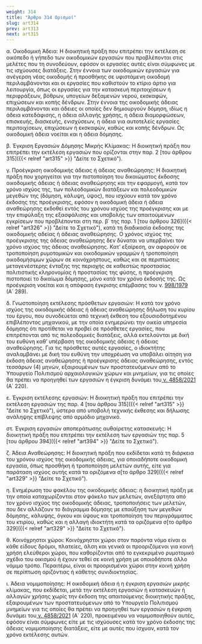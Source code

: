 ```yaml
---
weight: 314
title: "Άρθρο 314 Ορισμοί"
slug: art314
prev: art313
next: art315
---
```


α. Οικοδομική Άδεια: Η διοικητική πράξη που επιτρέπει την εκτέλεση σε οικόπεδο ή γήπεδο των οικοδομικών εργασιών που προβλέπονται στις μελέτες που τη συνοδεύουν, εφόσον οι εργασίες αυτές είναι σύμφωνες με τις ισχύουσες διατάξεις. Στην έννοια των οικοδομικών εργασιών για ανέγερση νέας οικοδομής ή προσθήκης σε υφιστάμενη οικοδομή περιλαμβάνονται και οι εργασίες που καθιστούν το κτίριο άρτιο για λειτουργία, όπως οι εργασίες για την κατασκευή περιτοιχίσεων ή περιφράξεων, βόθρων, υπογείων δεξαμενών νερού, εκσκαφών, επιχώσεων και κοπής δένδρων. Στην έννοια της οικοδομικής άδειας περιλαμβάνονται και άδειες οι οποίες δεν δημιουργούν δόμηση, ιδίως η άδεια κατεδάφισης, η άδεια αλλαγής χρήσης, η άδεια διαμορφώσεων, επισκευής, διασκευής, ενισχύσεων, η άδεια για αυτοτελείς εργασίες περιτοιχίσεων, επιχώσεων ή εκσκαφών, καθώς και κοπής δένδρων. Ως οικοδομική άδεια νοείται και η άδεια δόμησης.

β. Έγκριση Εργασιών Δόμησης Μικρής Κλίμακας: Η διοικητική πράξη που επιτρέπει την εκτέλεση εργασιών που ορίζονται στην παρ. 2 [του άρθρου 315]({{< relref "art315" >}} "Δείτε το Σχετικό").

γ. Προέγκριση οικοδομικής άδειας ή άδειας αναθεώρησης: Η διοικητική πράξη που χορηγείται για την πιστοποίηση του δικαιώματος έκδοσης οικοδομικής άδειας ή άδειας αναθεώρησης και την εφαρμογή, κατά τον χρόνο ισχύος της, των πολεοδομικών διατάξεων και πολεοδομικών μεγεθών της (δόμηση, κάλυψη, ύψος), που ισχύουν κατά τον χρόνο έκδοσης της προέγκρισης, εφόσον η οικοδομική άδεια ή άδεια αναθεώρησης εκδοθεί εντός του χρόνου ισχύος της προέγκρισης και με την επιφύλαξη της εξασφάλισης και υποβολής των απαιτούμενων εγκρίσεων που προβλέπονται στη περ. β΄ της παρ. 1 [του άρθρου 326]({{< relref "art326" >}} "Δείτε το Σχετικό"), κατά τη διαδικασία έκδοσης της οικοδομικής αδείας ή άδειας αναθεώρησης. Ο χρόνος ισχύος της προέγκρισης της άδειας αναθεώρησης δεν δύναται να υπερβαίνει τον χρόνο ισχύος της άδειας αναθεώρησης. Κατ’ εξαίρεση, αν αφορούν σε τροποποίηση ρυμοτομικών και οικοδομικών γραμμών ή τροποποίηση οικοδομήσιμων χώρων σε κοινόχρηστους, καθώς και σε περιπτώσεις μεταγενέστερης ένταξης της περιοχής σε καθεστώς προστασίας πολιτιστικής κληρονομίας ή προστασίας της φύσης, η προέγκριση πιστοποιεί το δικαίωμα δόμησης, μόνο κατά τον χρόνο έκδοσής της. Ως προέγκριση νοείται και η απόφαση έγκρισης επέμβασης του ν. [998/1979](javascript:open_links('709293,35917')) (Α΄ 289).

δ. Γνωστοποίηση εκτέλεσης πρόσθετων εργασιών: Η κατά τον χρόνο ισχύος της οικοδομικής άδειας ή άδειας αναθεώρησης δήλωση του κυρίου του έργου, που συνοδεύεται από τεχνική έκθεση του εξουσιοδοτημένου επιβλέποντος μηχανικού, με την οποία ενημερώνει την οικεία υπηρεσία δόμησης ότι προτίθεται να προβεί σε πρόσθετες εργασίες, που επιτρέπονται από τις πολεοδομικές διατάξεις, αλλά εκτελούνται με δική του ευθύνη καθ’ υπέρβαση της οικοδομικής άδειας ή άδειας αναθεώρησης. Για τις πρόσθετες αυτές εργασίες, ο ιδιοκτήτης αναλαμβάνει με δική του ευθύνη την υποχρέωση να υποβάλει αίτηση για έκδοση άδειας αναθεώρησης ή προέγκρισης άδειας αναθεώρησης, εντός τεσσάρων (4) μηνών, εξαιρουμένων των προστατευόμενων από το Υπουργείο Πολιτισμού αρχαιολογικών χώρων και μνημείων, για τις οποίες θα πρέπει να προηγηθεί των εργασιών η έγκριση δυνάμει του<a href="https://ia37rg02wpsa01.blob.core.windows.net/fek/01/2021/20210100220.pdf" title="Δείτε το Σχετικό"> ν. 4858/2021</a> (Α΄ 220).

ε. Έγκριση εκτέλεσης εργασιών: Η διοικητική πράξη που επιτρέπει την εκτέλεση εργασιών της παρ. 4 [του άρθρου 315]({{< relref "art315" >}} "Δείτε το Σχετικό"), ύστερα από υποβολή τεχνικής έκθεσης και δήλωσης ανάληψης επίβλεψης από αρμόδιο μηχανικό.

στ. Έγκριση εργασιών αποπεράτωσης αυθαίρετης κατασκευής: Η διοικητική πράξη που επιτρέπει την εκτέλεση των εργασιών της παρ. 5 [του άρθρου 394]({{< relref "art394" >}} "Δείτε το Σχετικό").

ζ. Άδεια Αναθεώρησης: Η διοικητική πράξη που εκδίδεται κατά τη διάρκεια του χρόνου ισχύος της οικοδομικής άδειας, για οποιαδήποτε οικοδομική εργασία, όπως προσθήκη ή τροποποίηση μελετών αυτής, είτε για παράταση ισχύος αυτής κατά τα οριζόμενα σ[το άρθρο 329]({{< relref "art329" >}} "Δείτε το Σχετικό").

η. Ενημέρωση του φακέλου της οικοδομικής άδειας: η διοικητική πράξη με την οποία καταχωρίζονται στον φάκελο των μελετών, ανεξάρτητα από τον χρόνο ισχύος της οικοδομικής άδειας, τροποποιήσεις των μελετών, που δεν αλλάζουν το διάγραμμα δόμησης με επαύξηση των μεγεθών δόμησης, κάλυψης, όγκου και ύψους και τροποποίηση του περιγράμματος του κτιρίου, καθώς και η αλλαγή ιδιοκτήτη κατά τα οριζόμενα σ[το άρθρο 329]({{< relref "art329" >}} "Δείτε το Σχετικό").

θ. Κοινόχρηστοι χώροι: Κοινόχρηστοι χώροι στον παρόντα νόμο είναι οι κάθε είδους δρόμοι, πλατείες, άλση και γενικά οι προοριζόμενοι για κοινή χρήση ελεύθεροι χώροι, που καθορίζονται από το εγκεκριμένο ρυμοτομικό σχέδιο του οικισμού ή έχουν τεθεί σε κοινή χρήση με οποιοδήποτε άλλο νόμιμο τρόπο. Περαιτέρω, είναι οι προορισμένοι χώροι στην κοινή χρήση σε περίπτωση οριζόντιας ή κάθετης συνιδιοκτησίας.

ι. Άδεια νομιμοποίησης: H οικοδομική άδεια ή η έγκριση εργασιών μικρής κλίμακας, που εκδίδεται, μετά την εκτέλεση εργασιών ή κατασκευών ή αλλαγών χρήσης χωρίς την έκδοση της απαιτούμενης διοικητικής πράξης, εξαιρουμένων των προστατευόμενων από το Υπουργείο Πολιτισμού μνημείων για τις οποίες θα πρέπει να προηγηθεί των εργασιών η έγκριση δυνάμει του<a href="https://ia37rg02wpsa01.blob.core.windows.net/fek/01/2021/20210100220.pdf" title="Δείτε το Σχετικό"> ν. 4858/2021</a> (Α΄ 220), προκειμένου να νομιμοποιηθούν αυτές, εφόσον είναι σύμφωνες είτε με τις ισχύουσες κατά τον χρόνο έκδοσης της άδειας νομιμοποίησης διατάξεις, είτε με αυτές που ίσχυαν, κατά τον χρόνο εκτέλεσης αυτών.


